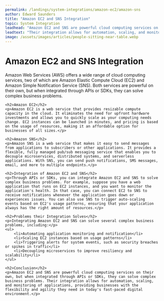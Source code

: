 ```yaml
---
permalink: /landings/system-integrations/amazon-ec2/amazon-sns
author: Edward Saunders
title: "Amazon EC2 and SNS Integration"
topic: System Integration
leadhead: "Amazon EC2 and SNS are powerful cloud computing services on their own, but when integrated through APIs or SDKs, they can solve complex business problems"
leadtext: "Their integration allows for automation, scaling, and monitoring of applications, providing businesses with the flexibility and agility they need in today's fast-paced digital environment."
image: /assets/images/articles/people-sitting-near-table.webp
---
```

<div class="arttext">	<h1>Amazon EC2 and SNS Integration</h1>
	<p>Amazon Web Services (AWS) offers a wide range of cloud computing services, two of which are Amazon Elastic Compute Cloud (EC2) and Amazon Simple Notification Service (SNS). Both services are powerful on their own, but when integrated through APIs or SDKs, they can solve complex business problems.</p>

	<h2>Amazon EC2</h2>
	<p>Amazon EC2 is a web service that provides resizable compute capacity in the cloud. It eliminates the need for upfront hardware investments and allows you to quickly scale as your computing needs change. EC2 instances can be launched in minutes, and pricing is based on the usage of resources, making it an affordable option for businesses of all sizes.</p>

	<h2>Amazon SNS</h2>
	<p>Amazon SNS is a web service that makes it easy to send messages from applications to subscribers or other applications. It provides a flexible, fully managed pub/sub messaging service that enables you to decouple microservices, distributed systems, and serverless applications. With SNS, you can send push notifications, SMS messages, email, and more to multiple endpoints.</p>

	<h2>Integration of Amazon EC2 and SNS</h2>
	<p>Through APIs or SDKs, you can integrate Amazon EC2 and SNS to solve complex business problems. For example, suppose you have a web application that runs on EC2 instances, and you want to monitor the application's health. In that case, you can connect EC2 to SNS to receive notifications whenever the application goes down or experiences issues. You can also use SNS to trigger auto-scaling events based on EC2's usage patterns, ensuring that your application always has the right amount of resources.</p>

	<h2>Problems their Integration Solves</h2>
	<p>Integrating Amazon EC2 and SNS can solve several complex business problems, including:</p>
	<ul>
		<li>Automating application monitoring and notification</li>
		<li>Scaling EC2 instances based on usage patterns</li>
		<li>Triggering alerts for system events, such as security breaches or spikes in traffic</li>
		<li>Decoupling microservices to improve resiliency and scalability</li>
	</ul>

	<h2>Conclusion</h2>
	<p>Amazon EC2 and SNS are powerful cloud computing services on their own, but when integrated through APIs or SDKs, they can solve complex business problems. Their integration allows for automation, scaling, and monitoring of applications, providing businesses with the flexibility and agility they need in today's fast-paced digital environment.</p>
</div>